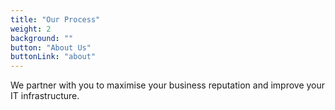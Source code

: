 ```yaml
---
title: "Our Process"
weight: 2
background: ""
button: "About Us"
buttonLink: "about"
---
```


We partner with you to maximise your business reputation and improve your IT infrastructure.
